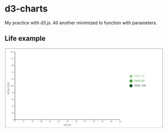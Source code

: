 # d3-charts
My practice with d3.js. All another minimized to function with parameters.


##  Life example
![GIF of chart](/forReadme/chart1.gif)